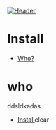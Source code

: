 [![Header](https://github.com/AsQqqq/sample-telegram-bot/blob/main/assets/sample-bot.png?raw=true)](https://vk.com/phonk_danilov)

# Install
* [Who?](#who)

# who
ddsldkadas
* [Install](#install)clear

